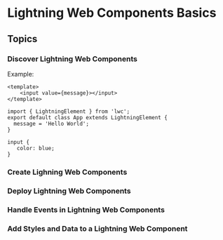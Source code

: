 # Lightning Web Components Basics

## Topics

### Discover Lightning Web Components

Example:

```
<template>
    <input value={message}></input>
</template>
```

```
import { LightningElement } from 'lwc';
export default class App extends LightningElement {
  message = 'Hello World';
}
```

```
input {
   color: blue;
}
```

### Create Lighning Web Components

### Deploy Lightning Web Components

### Handle Events in Lightning Web Components

### Add Styles and Data to a Lightning Web Component
